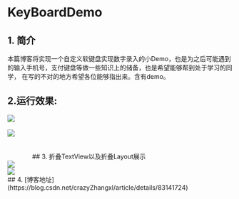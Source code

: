 # KeyBoardDemo
## 1. 简介
本篇博客将实现一个自定义软键盘实现数字录入的小Demo，也是为之后可能遇到的输入手机号，支付键盘等做一些知识上的储备，也是希望能够帮到处于学习的同学，
在写的不对的地方希望各位能够指出来。含有demo。
## 2.运行效果:
<div style="align:center">
<img src="https://github.com/crazyzhangxl/KeyBoardDemo/blob/master/app/screenshoots/3.png"/>
</div>  
&#160;&#160;&#160;&#160;&#160;&#160;&#160;&#160;&#160;&#160;&#160;&#160;&#160;
<div style="align:center">
<img src="https://github.com/crazyzhangxl/KeyBoardDemo/blob/master/app/screenshoots/2.gif"/>
</div>
<br><br>
&#160;&#160;&#160;&#160;&#160;&#160;&#160;&#160;&#160;&#160;&#160;&#160;&#160;
## 3. 折叠TextView以及折叠Layout展示
&#160;&#160;&#160;&#160;&#160;&#160;&#160;&#160;&#160;&#160;&#160;&#160;&#160;
<div style="align:center">
<img src="https://github.com/crazyzhangxl/KeyBoardDemo/blob/master/app/screenshoots/折叠Text.gif"/>
</div>

<div style="align:center">
<img src="https://github.com/crazyzhangxl/KeyBoardDemo/blob/master/app/screenshoots/collapse.gif"/>
</div>
## 4. [博客地址](https://blog.csdn.net/crazyZhangxl/article/details/83141724)
